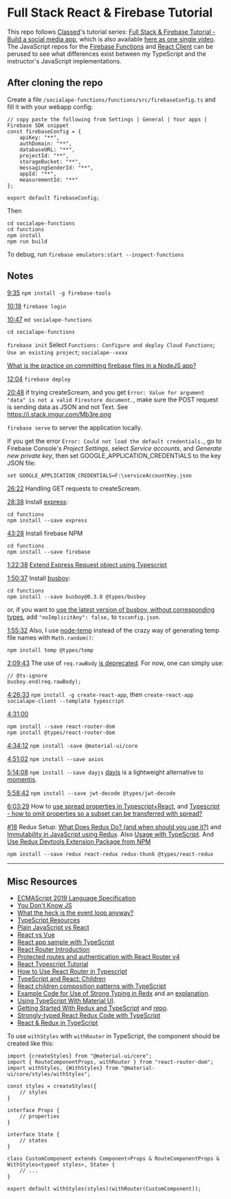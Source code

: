 # Full Stack React &amp; Firebase Tutorial

This repo follows [Classed](https://www.youtube.com/channel/UC2-slOJImuSc20Drbf88qvg)'s tutorial series: 
[Full Stack & Firebase Tutorial - Build a social media app](https://www.youtube.com/watch?v=RkBfu-W7tt0&list=PLMhAeHCz8S38ryyeMiBPPUnFAiWnoPvWP),
which is also available [here as one single video](https://youtu.be/m_u6P5k0vP0).
The JavaScript repos for the [Firebase Functions](https://github.com/hidjou/classsed-react-firebase-functions)
and [React Client](https://github.com/hidjou/classsed-react-firebase-client) can be perused to see what differences exist
between my TypeScript and the instructor's JavaScript implementations.

## After cloning the repo
Create a file  `/socialape-functions/functions/src/firebaseConfig.ts` and fill it with your webapp config:

```
// copy paste the following from Settings | General | Your apps | Firebase SDK snippet
const firebaseConfig = {
    apiKey: "**",
    authDomain: "**",
    databaseURL: "**",
    projectId: "**",
    storageBucket: "**",
    messagingSenderId: "**",
    appId: "**",
    measurementId: "**"
};

export default firebaseConfig;
```

Then

```
cd socialape-functions
cd functions
npm install
npm run build
```

To debug, run `firebase emulators:start --inspect-functions`

## Notes

[9:35](https://youtu.be/m_u6P5k0vP0?t=575) `npm install -g firebase-tools`

[10:18](https://youtu.be/m_u6P5k0vP0?t=618) `firebase login`

[10:47](https://youtu.be/m_u6P5k0vP0?t=647)
`md socialape-functions`

`cd socialape-functions`

`firebase init`
Select `Functions: Configure and deploy Cloud Functions`; `Use an existing project`; `socialape--xxxx`


[What is the practice on committing firebase files in a NodeJS app?](https://stackoverflow.com/questions/43527359/what-is-the-practice-on-committing-firebase-files-in-a-nodejs-app)

[12:04](https://youtu.be/m_u6P5k0vP0?t=724) `firebase deploy`

[20:48](https://youtu.be/m_u6P5k0vP0?t=1248) if trying createScream, and you get `Error: Value for argument "data" is not a valid Firestore document.`, 
make sure the POST request is sending data as JSON and not Text. See https://i.stack.imgur.com/Mb3re.png

`firebase serve` to server the application locally.

If you get the error `Error: Could not load the default credentials.`, go to Firebase Console's *Project Settings*, select *Service accounts*, 
and *Generate new private key*, then set GOOGLE_APPLICATION_CREDENTIALS to the key JSON file:

`set GOOGLE_APPLICATION_CREDENTIALS=F:\serviceAccountKey.json`

[26:22](https://youtu.be/m_u6P5k0vP0?t=1582) Handling GET requests to createScream.

[28:38](https://youtu.be/m_u6P5k0vP0?t=1718) Install [express](https://github.com/expressjs/express#readme):

```
cd functions
npm install --save express
```

[43:28](https://youtu.be/m_u6P5k0vP0?t=2608) Install firebase NPM
```
cd functions
npm install --save firebase
```

[1:22:38](https://youtu.be/m_u6P5k0vP0?t=4958) [Extend Express Request object using Typescript](https://stackoverflow.com/questions/37377731/extend-express-request-object-using-typescript)

[1:50:37](https://youtu.be/m_u6P5k0vP0?t=6637) Install [busboy](https://github.com/mscdex/busboy#readme):
```
cd functions
npm install --save busboy@0.3.0 @types/busboy
```
or, if you want to 
[use the latest version of busboy, without corresponding types](https://medium.com/@amandeepkochhar/typescript-error-could-not-find-a-declaration-file-for-module-xyz-dfbe6e45c2bd),
add `"noImplicitAny": false,` to `tsconfig.json`.

[1:55:32](https://youtu.be/m_u6P5k0vP0?t=6932) Also, I use [node-temp](https://github.com/bruce/node-temp) instead of the crazy way of generating temp file names with `Math.random()`:
```
npm install temp @types/temp
```

[2:09:43](https://youtu.be/m_u6P5k0vP0?t=7783) The use of `req.rawBody` [is deprecated](https://github.com/expressjs/express/issues/897). 
For now, one can simply use:
```
// @ts-ignore
busboy.end(req.rawBody);
```

[4:26:33](https://youtu.be/m_u6P5k0vP0?t=15993) `npm install -g create-react-app`, then
`create-react-app socialape-client --template typescript`

[4:31:00](https://youtu.be/m_u6P5k0vP0?t=16260) 
```
npm install --save react-router-dom
npm install @types/react-router-dom
```

[4:34:12](https://youtu.be/m_u6P5k0vP0?t=16452) `npm install -save @material-ui/core`

[4:51:02](https://youtu.be/m_u6P5k0vP0?t=17462) `npm install --save axios`

[5:14:08](https://youtu.be/m_u6P5k0vP0?t=18848) `npm install --save dayjs` [dayjs](https://github.com/iamkun/dayjs) is
a lightweight alternative to [momentjs](https://momentjs.com/).

[5:58:42](https://youtu.be/m_u6P5k0vP0?t=21522) `npm install --save jwt-decode @types/jwt-decode`

[6:03:29](https://youtu.be/m_u6P5k0vP0?t=21809) How to [use spread properties in Typescript+React](https://stackoverflow.com/questions/40326224/typescript-equivalent-of-rest-spread-props-in-react-stateless-component),
and [Typescript - how to omit properties so a subset can be transferred with spread?](https://stackoverflow.com/questions/52195740/typescript-how-to-omit-properties-so-a-subset-can-be-transferred-with-spread)

[#18](https://youtu.be/fjWk7cZFxoM?list=PLMhAeHCz8S38ryyeMiBPPUnFAiWnoPvWP) Redux Setup:
[What Does Redux Do? (and when should you use it?)](https://daveceddia.com/what-does-redux-do/) and
[Immutability in JavaScript using Redux](https://www.toptal.com/javascript/immutability-in-javascript-using-redux). Also
[Usage with TypeScript](https://redux.js.org/recipes/usage-with-typescript/). And
[Use Redux Devtools Extension Package from NPM](https://github.com/zalmoxisus/redux-devtools-extension#13-use-redux-devtools-extension-package-from-npm)
```
npm install --save redux react-redux redux-thunk @types/react-redux
```

---

## Misc Resources
- [ECMAScript 2019 Language Specification](https://www.ecma-international.org/publications/standards/Ecma-262.htm)
- [You Don't Know JS](https://github.com/getify/You-Dont-Know-JS)
- [What the heck is the event loop anyway?](https://youtu.be/8aGhZQkoFbQ)
- [TypeScript Resources](https://github.com/nairobijs/Typescript-Resources)
- [Plain JavaScript vs React](https://www.robinwieruch.de/why-frameworks-matter)
- [React vs Vue](https://www.mindk.com/blog/react-vs-vue/)
- [React app sample with TypeScript](https://github.com/mui-org/material-ui/tree/master/examples/create-react-app-with-typescript)
- [React Router Introduction](https://youtu.be/cKnc8gXn80Q)
- [Protected routes and authentication with React Router v4](https://youtu.be/ojYbcon588A)
- [React Typescript Tutorial](https://youtu.be/Z5iWr6Srsj8)
- [How to Use React Router in Typescript](https://www.pluralsight.com/guides/react-router-typescript)
- [TypeScript and React: Children](https://fettblog.eu/typescript-react/children/)
- [React children composition patterns with TypeScript](https://medium.com/@martin_hotell/react-children-composition-patterns-with-typescript-56dfc8923c64)
- [Example Code for Use of Strong Typing in Redx](https://github.com/alexzywiak/react-redux-typescript) and an [explanation](https://alexzywiak.github.io/react-redux-with-typescript/index.html).
- [Using TypeScript With Material UI](https://material-ui.com/guides/typescript/).
- [Getting Started With Redux and TypeScript](https://rjzaworski.com/2016/08/getting-started-with-redux-and-typescript) and [repo](https://github.com/rjz/typescript-react-redux).
- [Strongly-typed React Redux Code with TypeScript](https://www.carlrippon.com/strongly-typed-react-redux-code-with-typescript/)
- [React & Redux in TypeScript](https://github.com/piotrwitek/react-redux-typescript-guide)

To use `withStyles` with `withRouter` in TypeScript,
the component should be created like this:
```
import {createStyles} from "@material-ui/core";
import { RouteComponentProps, withRouter } from "react-router-dom";
import withStyles, {WithStyles} from "@material-ui/core/styles/withStyles";

const styles = createStyles({
    // styles
}

interface Props {
    // properties
}

interface State {
    // states
}

class CustomComponent extends Component<Props & RouteComponentProps & WithStyles<typeof styles>, State> {
    // ...
}

export default withStyles(styles)(withRouter(CustomComponent));
```
